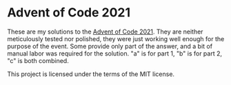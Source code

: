 # Advent of Code 2021

These are my solutions to the [Advent of Code 2021](https://adventofcode.com/2021). They are neither meticulously tested nor polished, they were just working well enough for the purpose of the event. Some provide only part of the answer, and a bit of manual labor was required for the solution. "a" is for part 1, "b" is for part 2, "c" is both combined.

This project is licensed under the terms of the MIT license.
